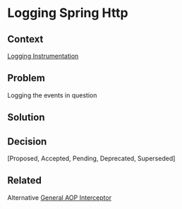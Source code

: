 # Logging Spring Http

## Context
[Logging Instrumentation](../../intrumentation.md)

## Problem
Logging the events in question

## Solution

## Decision
[Proposed, Accepted, Pending, Deprecated, Superseded]

## Related
Alternative [General AOP Interceptor](aop-connector-interceptor.md)
